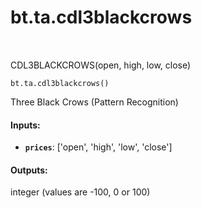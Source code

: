<div itemscope itemtype="http://developers.google.com/ReferenceObject">
<meta itemprop="name" content="bt.ta.cdl3blackcrows" />
<meta itemprop="path" content="Stable" />
</div>

# bt.ta.cdl3blackcrows

<!-- Insert buttons and diff -->

<table class="tfo-notebook-buttons tfo-api nocontent" align="left">

</table>



CDL3BLACKCROWS(open, high, low, close)

<pre class="devsite-click-to-copy prettyprint lang-py tfo-signature-link">
<code>bt.ta.cdl3blackcrows()
</code></pre>



<!-- Placeholder for "Used in" -->

Three Black Crows (Pattern Recognition)

#### Inputs:


* <b>`prices`</b>: ['open', 'high', 'low', 'close']


#### Outputs:

integer (values are -100, 0 or 100)
